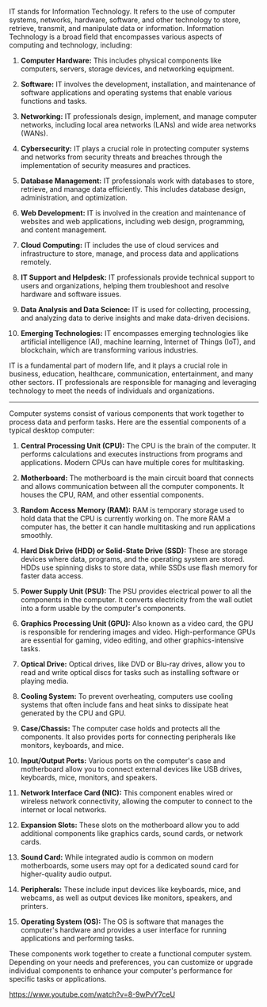 IT stands for Information Technology. It refers to the use of computer systems, networks, hardware, software, and other technology to store, retrieve, transmit, and manipulate data or information. Information Technology is a broad field that encompasses various aspects of computing and technology, including:

1. **Computer Hardware:** This includes physical components like computers, servers, storage devices, and networking equipment.

2. **Software:** IT involves the development, installation, and maintenance of software applications and operating systems that enable various functions and tasks.

3. **Networking:** IT professionals design, implement, and manage computer networks, including local area networks (LANs) and wide area networks (WANs).

4. **Cybersecurity:** IT plays a crucial role in protecting computer systems and networks from security threats and breaches through the implementation of security measures and practices.

5. **Database Management:** IT professionals work with databases to store, retrieve, and manage data efficiently. This includes database design, administration, and optimization.

6. **Web Development:** IT is involved in the creation and maintenance of websites and web applications, including web design, programming, and content management.

7. **Cloud Computing:** IT includes the use of cloud services and infrastructure to store, manage, and process data and applications remotely.

8. **IT Support and Helpdesk:** IT professionals provide technical support to users and organizations, helping them troubleshoot and resolve hardware and software issues.

9. **Data Analysis and Data Science:** IT is used for collecting, processing, and analyzing data to derive insights and make data-driven decisions.

10. **Emerging Technologies:** IT encompasses emerging technologies like artificial intelligence (AI), machine learning, Internet of Things (IoT), and blockchain, which are transforming various industries.

IT is a fundamental part of modern life, and it plays a crucial role in business, education, healthcare, communication, entertainment, and many other sectors. IT professionals are responsible for managing and leveraging technology to meet the needs of individuals and organizations.

---

Computer systems consist of various components that work together to process data and perform tasks. Here are the essential components of a typical desktop computer:

1. **Central Processing Unit (CPU):** The CPU is the brain of the computer. It performs calculations and executes instructions from programs and applications. Modern CPUs can have multiple cores for multitasking.

2. **Motherboard:** The motherboard is the main circuit board that connects and allows communication between all the computer components. It houses the CPU, RAM, and other essential components.

3. **Random Access Memory (RAM):** RAM is temporary storage used to hold data that the CPU is currently working on. The more RAM a computer has, the better it can handle multitasking and run applications smoothly.

4. **Hard Disk Drive (HDD) or Solid-State Drive (SSD):** These are storage devices where data, programs, and the operating system are stored. HDDs use spinning disks to store data, while SSDs use flash memory for faster data access.

5. **Power Supply Unit (PSU):** The PSU provides electrical power to all the components in the computer. It converts electricity from the wall outlet into a form usable by the computer's components.

6. **Graphics Processing Unit (GPU):** Also known as a video card, the GPU is responsible for rendering images and video. High-performance GPUs are essential for gaming, video editing, and other graphics-intensive tasks.

7. **Optical Drive:** Optical drives, like DVD or Blu-ray drives, allow you to read and write optical discs for tasks such as installing software or playing media.

8. **Cooling System:** To prevent overheating, computers use cooling systems that often include fans and heat sinks to dissipate heat generated by the CPU and GPU.

9. **Case/Chassis:** The computer case holds and protects all the components. It also provides ports for connecting peripherals like monitors, keyboards, and mice.

10. **Input/Output Ports:** Various ports on the computer's case and motherboard allow you to connect external devices like USB drives, keyboards, mice, monitors, and speakers.

11. **Network Interface Card (NIC):** This component enables wired or wireless network connectivity, allowing the computer to connect to the internet or local networks.

12. **Expansion Slots:** These slots on the motherboard allow you to add additional components like graphics cards, sound cards, or network cards.

13. **Sound Card:** While integrated audio is common on modern motherboards, some users may opt for a dedicated sound card for higher-quality audio output.

14. **Peripherals:** These include input devices like keyboards, mice, and webcams, as well as output devices like monitors, speakers, and printers.

15. **Operating System (OS):** The OS is software that manages the computer's hardware and provides a user interface for running applications and performing tasks.

These components work together to create a functional computer system. Depending on your needs and preferences, you can customize or upgrade individual components to enhance your computer's performance for specific tasks or applications.

https://www.youtube.com/watch?v=8-9wPvY7ceU